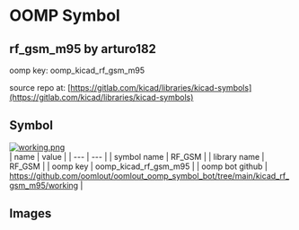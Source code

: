 # OOMP Symbol  
## rf_gsm_m95  by arturo182  
  
oomp key: oomp_kicad_rf_gsm_m95  
  
source repo at: [https://gitlab.com/kicad/libraries/kicad-symbols](https://gitlab.com/kicad/libraries/kicad-symbols)  
## Symbol  
  
[![working.png](working_600.png)](working.png)  
| name | value | 
| --- | --- | 
| symbol name | RF_GSM | 
| library name | RF_GSM | 
| oomp key | oomp_kicad_rf_gsm_m95 | 
| oomp bot github | https://github.com/oomlout/oomlout_oomp_symbol_bot/tree/main/kicad_rf_gsm_m95/working | 
## Images  
